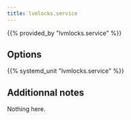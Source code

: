 ```yaml
---
title: lvmlocks.service
---
```


{{% provided_by "lvmlocks.service" %}}

## Options

{{% systemd_unit "lvmlocks.service" %}}

## Additionnal notes

Nothing here.